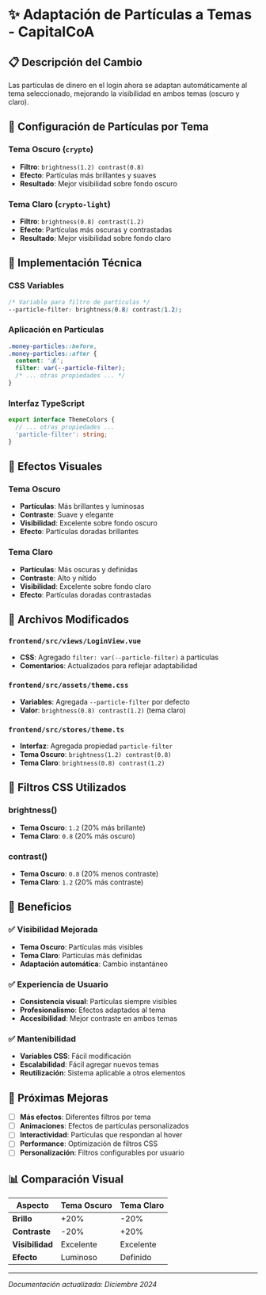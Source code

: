 # ✨ Adaptación de Partículas a Temas - CapitalCoA

## 📋 Descripción del Cambio

Las partículas de dinero en el login ahora se adaptan automáticamente al tema seleccionado, mejorando la visibilidad en ambos temas (oscuro y claro).

## 🎨 Configuración de Partículas por Tema

### **Tema Oscuro (`crypto`)**
- **Filtro**: `brightness(1.2) contrast(0.8)`
- **Efecto**: Partículas más brillantes y suaves
- **Resultado**: Mejor visibilidad sobre fondo oscuro

### **Tema Claro (`crypto-light`)**
- **Filtro**: `brightness(0.8) contrast(1.2)`
- **Efecto**: Partículas más oscuras y contrastadas
- **Resultado**: Mejor visibilidad sobre fondo claro

## 🔧 Implementación Técnica

### **CSS Variables**
```css
/* Variable para filtro de partículas */
--particle-filter: brightness(0.8) contrast(1.2);
```

### **Aplicación en Partículas**
```css
.money-particles::before,
.money-particles::after {
  content: '💰';
  filter: var(--particle-filter);
  /* ... otras propiedades ... */
}
```

### **Interfaz TypeScript**
```typescript
export interface ThemeColors {
  // ... otras propiedades ...
  'particle-filter': string;
}
```

## 🎯 Efectos Visuales

### **Tema Oscuro**
- **Partículas**: Más brillantes y luminosas
- **Contraste**: Suave y elegante
- **Visibilidad**: Excelente sobre fondo oscuro
- **Efecto**: Partículas doradas brillantes

### **Tema Claro**
- **Partículas**: Más oscuras y definidas
- **Contraste**: Alto y nítido
- **Visibilidad**: Excelente sobre fondo claro
- **Efecto**: Partículas doradas contrastadas

## 🔧 Archivos Modificados

### **`frontend/src/views/LoginView.vue`**
- **CSS**: Agregado `filter: var(--particle-filter)` a partículas
- **Comentarios**: Actualizados para reflejar adaptabilidad

### **`frontend/src/assets/theme.css`**
- **Variables**: Agregada `--particle-filter` por defecto
- **Valor**: `brightness(0.8) contrast(1.2)` (tema claro)

### **`frontend/src/stores/theme.ts`**
- **Interfaz**: Agregada propiedad `particle-filter`
- **Tema Oscuro**: `brightness(1.2) contrast(0.8)`
- **Tema Claro**: `brightness(0.8) contrast(1.2)`

## 🎨 Filtros CSS Utilizados

### **brightness()**
- **Tema Oscuro**: `1.2` (20% más brillante)
- **Tema Claro**: `0.8` (20% más oscuro)

### **contrast()**
- **Tema Oscuro**: `0.8` (20% menos contraste)
- **Tema Claro**: `1.2` (20% más contraste)

## 🚀 Beneficios

### ✅ **Visibilidad Mejorada**
- **Tema Oscuro**: Partículas más visibles
- **Tema Claro**: Partículas más definidas
- **Adaptación automática**: Cambio instantáneo

### ✅ **Experiencia de Usuario**
- **Consistencia visual**: Partículas siempre visibles
- **Profesionalismo**: Efectos adaptados al tema
- **Accesibilidad**: Mejor contraste en ambos temas

### ✅ **Mantenibilidad**
- **Variables CSS**: Fácil modificación
- **Escalabilidad**: Fácil agregar nuevos temas
- **Reutilización**: Sistema aplicable a otros elementos

## 🔮 Próximas Mejoras

- [ ] **Más efectos**: Diferentes filtros por tema
- [ ] **Animaciones**: Efectos de partículas personalizados
- [ ] **Interactividad**: Partículas que respondan al hover
- [ ] **Performance**: Optimización de filtros CSS
- [ ] **Personalización**: Filtros configurables por usuario

## 📊 Comparación Visual

| Aspecto | Tema Oscuro | Tema Claro |
|---------|-------------|------------|
| **Brillo** | +20% | -20% |
| **Contraste** | -20% | +20% |
| **Visibilidad** | Excelente | Excelente |
| **Efecto** | Luminoso | Definido |

---

*Documentación actualizada: Diciembre 2024* 